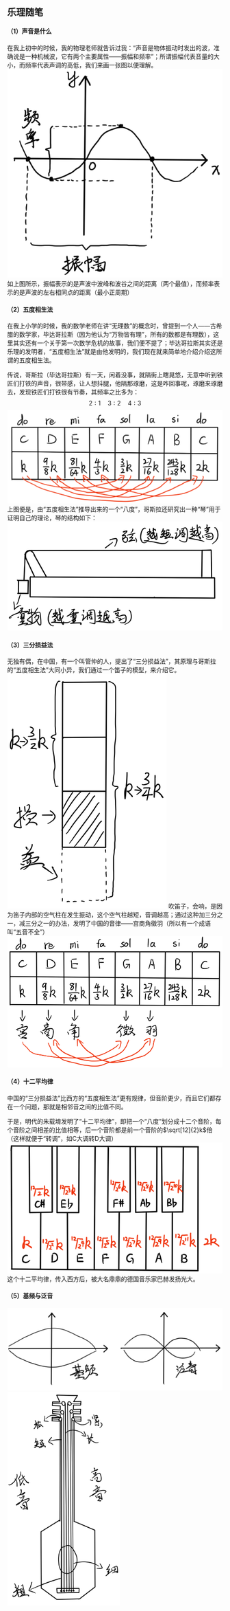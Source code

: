 ## 乐理随笔
#### （1）声音是什么
在我上初中的时候，我的物理老师就告诉过我：“声音是物体振动时发出的波，准确说是一种机械波，它有两个主要属性——振幅和频率”；所谓振幅代表音量的大小，而频率代表声调的高低，我们来画一张图以便理解。
![](music_img/1.png)
如上图所示，振幅表示的是声波中波峰和波谷之间的距离（两个最值），而频率表示的是声波的左右相同点的距离（最小正周期）
#### （2）五度相生法
在我上小学的时候，我的数学老师在讲“无理数”的概念时，曾提到一个人——古希腊的数学家，毕达哥拉斯（因为他认为“万物皆有理”，所有的数都是有理数），这里其实还有一个关于第一次数学危机的故事，我们便不提了；毕达哥拉斯其实还是乐理的发明者，“五度相生法”就是由他发明的，我们现在就来简单地介绍介绍这所谓的五度相生法。

传说，哥斯拉（毕达哥拉斯）有一天，闲着没事，就隔街上瞎晃悠，无意中听到铁匠们打铁的声音，很带感，让人想抖腿，他隔那琢磨，这是咋回事呢，琢磨来琢磨去，发现铁匠们打铁很有节奏，其频率之比多为：
$$ 2:1\quad 3:2\quad 4:3 $$
![](music_img/2.png)
上图便是，由“五度相生法”推导出来的一个“八度”，哥斯拉还研究出一种“琴”用于证明自己的理论，琴的结构如下：
![](music_img/3.png)
#### （3）三分损益法
无独有偶，在中国，有一个叫管仲的人，提出了“三分损益法”，其原理与哥斯拉的“五度相生法”大同小异，我们通过一个笛子的模型，来介绍它。
![](music_img/4.png)
吹笛子，会响，是因为笛子内部的空气柱在发生振动，这个空气柱越短，音调越高；通过这种加三分之一，减三分之一的办法，发明了中国的音律——宫商角徵羽（所以有一个成语叫“五音不全”）
![](music_img/5.png)
#### （4）十二平均律
中国的“三分损益法”比西方的“五度相生法”更有规律，但音阶更少，而且它们都存在一个问题，那就是相邻音之间的比值不同。

于是，明代的朱载堉发明了“十二平均律”，即把一个“八度”划分成十二个音阶，每个音阶之间相差的比值相等，后一个音阶都是前一个音阶的$\sqrt[12]{2}k$倍（这样就便于“转调”，如C大调转D大调）
![](music_img/6.png)
这个十二平均律，传入西方后，被大名鼎鼎的德国音乐家巴赫发扬光大。
#### （5）基频与泛音
![](music_img/7.png)
![](music_img/8.png)
